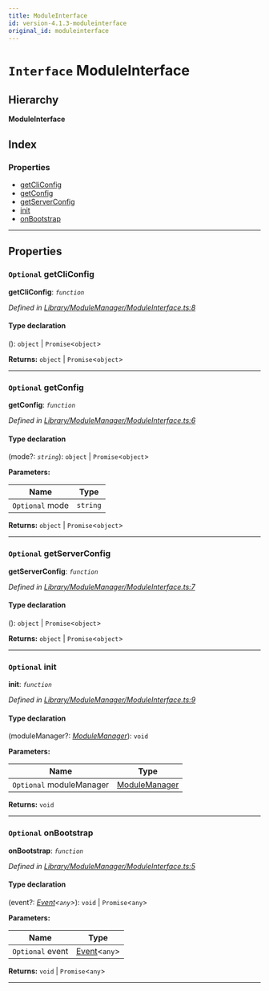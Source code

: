 ```yaml
---
title: ModuleInterface
id: version-4.1.3-moduleinterface
original_id: moduleinterface
---
```


# `Interface` ModuleInterface

## Hierarchy

**ModuleInterface**

## Index

### Properties

* [getCliConfig](moduleinterface#getcliconfig)
* [getConfig](moduleinterface#getconfig)
* [getServerConfig](moduleinterface#getserverconfig)
* [init](moduleinterface#init)
* [onBootstrap](moduleinterface#onbootstrap)

---

## Properties

<a id="getcliconfig"></a>

### `Optional` getCliConfig

**getCliConfig**: *`function`*

*Defined in [Library/ModuleManager/ModuleInterface.ts:8](https://github.com/SpoonX/stix/blob/4716f47/src/Library/ModuleManager/ModuleInterface.ts#L8)*

#### Type declaration
():  `object` &#124; `Promise`<`object`>

**Returns:**  `object` &#124; `Promise`<`object`>

___
<a id="getconfig"></a>

### `Optional` getConfig

**getConfig**: *`function`*

*Defined in [Library/ModuleManager/ModuleInterface.ts:6](https://github.com/SpoonX/stix/blob/4716f47/src/Library/ModuleManager/ModuleInterface.ts#L6)*

#### Type declaration
(mode?: *`string`*):  `object` &#124; `Promise`<`object`>

**Parameters:**

| Name | Type |
| ------ | ------ |
| `Optional` mode | `string` |

**Returns:**  `object` &#124; `Promise`<`object`>

___
<a id="getserverconfig"></a>

### `Optional` getServerConfig

**getServerConfig**: *`function`*

*Defined in [Library/ModuleManager/ModuleInterface.ts:7](https://github.com/SpoonX/stix/blob/4716f47/src/Library/ModuleManager/ModuleInterface.ts#L7)*

#### Type declaration
():  `object` &#124; `Promise`<`object`>

**Returns:**  `object` &#124; `Promise`<`object`>

___
<a id="init"></a>

### `Optional` init

**init**: *`function`*

*Defined in [Library/ModuleManager/ModuleInterface.ts:9](https://github.com/SpoonX/stix/blob/4716f47/src/Library/ModuleManager/ModuleInterface.ts#L9)*

#### Type declaration
(moduleManager?: *[ModuleManager](../classes/modulemanager)*): `void`

**Parameters:**

| Name | Type |
| ------ | ------ |
| `Optional` moduleManager | [ModuleManager](../classes/modulemanager) |

**Returns:** `void`

___
<a id="onbootstrap"></a>

### `Optional` onBootstrap

**onBootstrap**: *`function`*

*Defined in [Library/ModuleManager/ModuleInterface.ts:5](https://github.com/SpoonX/stix/blob/4716f47/src/Library/ModuleManager/ModuleInterface.ts#L5)*

#### Type declaration
(event?: *[Event](../classes/event)<`any`>*):  `void` &#124; `Promise`<`any`>

**Parameters:**

| Name | Type |
| ------ | ------ |
| `Optional` event | [Event](../classes/event)<`any`> |

**Returns:**  `void` &#124; `Promise`<`any`>

___

